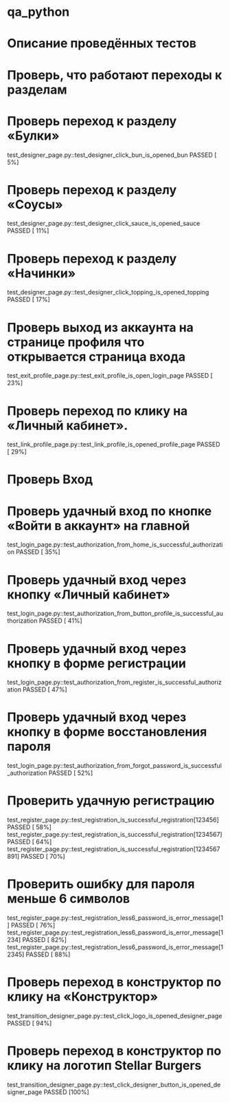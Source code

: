 # qa_python

# Описание проведённых тестов

# Проверь, что работают переходы к разделам
# Проверь переход к разделу «Булки»
test_designer_page.py::test_designer_click_bun_is_opened_bun PASSED      [  5%]
# Проверь переход к разделу «Соусы»
test_designer_page.py::test_designer_click_sauce_is_opened_sauce PASSED  [ 11%]
# Проверь переход к разделу «Начинки»
test_designer_page.py::test_designer_click_topping_is_opened_topping PASSED [ 17%]

# Проверь выход из аккаунта на странице профиля что открывается страница входа
test_exit_profile_page.py::test_exit_profile_is_open_login_page PASSED   [ 23%]

# Проверь переход по клику на «Личный кабинет».
test_link_profile_page.py::test_link_profile_is_opened_profile_page PASSED [ 29%]

# Проверь Вход
# Проверь удачный вход по кнопке «Войти в аккаунт» на главной
test_login_page.py::test_authorization_from_home_is_successful_authorization PASSED [ 35%]
# Проверь удачный вход через кнопку «Личный кабинет»
test_login_page.py::test_authorization_from_button_profile_is_successful_authorization PASSED [ 41%]
# Проверь удачный вход через кнопку в форме регистрации
test_login_page.py::test_authorization_from_register_is_successful_authorization PASSED [ 47%]
# Проверь удачный вход через кнопку в форме восстановления пароля
test_login_page.py::test_authorization_from_forgot_password_is_successful_authorization PASSED [ 52%]

# Проверить удачную регистрацию
test_register_page.py::test_registration_is_successful_registration[123456] PASSED [ 58%]
test_register_page.py::test_registration_is_successful_registration[1234567] PASSED [ 64%]
test_register_page.py::test_registration_is_successful_registration[1234567891] PASSED [ 70%]
# Проверить ошибку для пароля меньше 6 символов
test_register_page.py::test_registration_less6_password_is_error_message[1] PASSED [ 76%]
test_register_page.py::test_registration_less6_password_is_error_message[1234] PASSED [ 82%]
test_register_page.py::test_registration_less6_password_is_error_message[12345] PASSED [ 88%]

# Проверь переход в конструктор по клику на «Конструктор»
test_transition_designer_page.py::test_click_logo_is_opened_designer_page PASSED [ 94%]
# Проверь переход в конструктор по клику на логотип Stellar Burgers
test_transition_designer_page.py::test_click_designer_button_is_opened_designer_page PASSED [100%]
